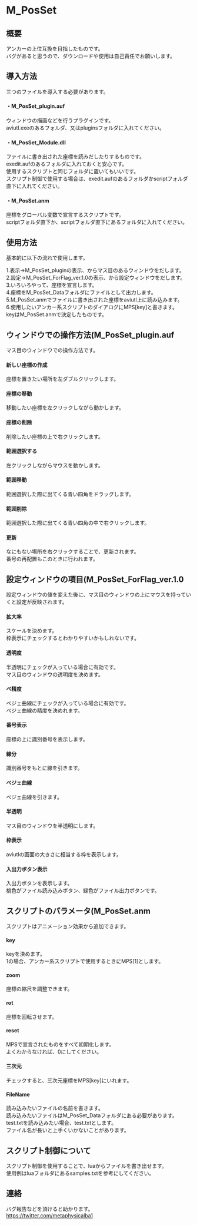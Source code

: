 # M_PosSet

## 概要
アンカーの上位互換を目指したものです。  
バグがあると思うので、ダウンロードや使用は自己責任でお願いします。  

## 導入方法
三つのファイルを導入する必要があります。  

#### ・M_PosSet_plugin.auf
ウィンドウの描画などを行うプラグインです。  
aviutl.exeのあるフォルダ、又はpluginsフォルダに入れてください。  

#### ・M_PosSet_Module.dll
ファイルに書き出された座標を読みだしたりするものです。  
exedit.aufのあるフォルダに入れておくと安心です。  
使用するスクリプトと同じフォルダに置いてもいいです。  
スクリプト制御で使用する場合は、exedit.aufのあるフォルダかscriptフォルダ直下に入れてください。  

#### ・M_PosSet.anm
座標をグローバル変数で宣言するスクリプトです。  
scriptフォルダ直下か、scriptフォルダ直下にあるフォルダに入れてください。  

## 使用方法
基本的に以下の流れで使用します。  

1.表示→M_PosSet_pluginの表示、からマス目のあるウィンドウをだします。  
2.設定→M_PosSet_ForFlag_ver.1.0の表示、から設定ウィンドウをだします。  
3.いろいろやって、座標を宣言します。  
4.座標をM_PosSet_Dataフォルダにファイルとして出力します。  
5.M_PosSet.anmでファイルに書き出された座標をaviutl上に読み込みます。  
6.使用したいアンカー系スクリプトのダイアログにMPS[key]と書きます。  
keyはM_PosSet.anmで決定したものです。  

## ウィンドウでの操作方法(M_PosSet_plugin.auf
マス目のウィンドウでの操作方法です。  

#### 新しい座標の作成
座標を置きたい場所を左ダブルクリックします。  

#### 座標の移動
移動したい座標を左クリックしながら動かします。  

#### 座標の削除
削除したい座標の上で右クリックします。  

#### 範囲選択する
左クリックしながらマウスを動かします。  

#### 範囲移動
範囲選択した際に出てくる青い四角をドラッグします。  

#### 範囲削除
範囲選択した際に出てくる青い四角の中で右クリックします。  

#### 更新
なにもない場所を右クリックすることで、更新されます。  
番号の再配置もこのときに行われます。  

## 設定ウィンドウの項目(M_PosSet_ForFlag_ver.1.0
設定ウィンドウの値を変えた後に、マス目のウィンドウの上にマウスを持っていくと設定が反映されます。  

#### 拡大率
スケールを決めます。  
枠表示にチェックするとわかりやすいかもしれないです。  

#### 透明度
半透明にチェックが入っている場合に有効です。  
マス目のウィンドウの透明度を決めます。  

#### ベ精度
ベジェ曲線にチェックが入っている場合に有効です。  
ベジェ曲線の精度を決めれます。  

#### 番号表示
座標の上に識別番号を表示します。  

#### 線分
識別番号をもとに線を引きます。  

#### ベジェ曲線
ベジェ曲線を引きます。  

#### 半透明
マス目のウィンドウを半透明にします。  

#### 枠表示
aviutlの画面の大きさに相当する枠を表示します。  

#### 入出力ボタン表示
入出力ボタンを表示します。  
桃色がファイル読み込みボタン、緑色がファイル出力ボタンです。  

## スクリプトのパラメータ(M_PosSet.anm
スクリプトはアニメーション効果から追加できます。  

#### key
keyを決めます。  
1の場合、アンカー系スクリプトで使用するときにMPS[1]とします。  

#### zoom
座標の縮尺を調整できます。  

#### rot
座標を回転させます。  

#### reset
MPSで宣言されたものをすべて初期化します。  
よくわからなければ、0にしてください。  

#### 三次元
チェックすると、三次元座標をMPS[key]にいれます。  

#### FileName
読み込みたいファイルの名前を書きます。  
読み込みたいファイルはM_PosSet_Dataフォルダにある必要があります。  
test.txtを読み込みたい場合、test.txtとします。  
ファイル名が長いと上手くいかないことがあります。  

## スクリプト制御について
スクリプト制御を使用することで、luaからファイルを書き出せます。  
使用例はluaフォルダにあるsamples.txtを参考にしてください。  

## 連絡
バグ報告などを頂けると助かります。  
https://twitter.com/metaphysicalba1  


